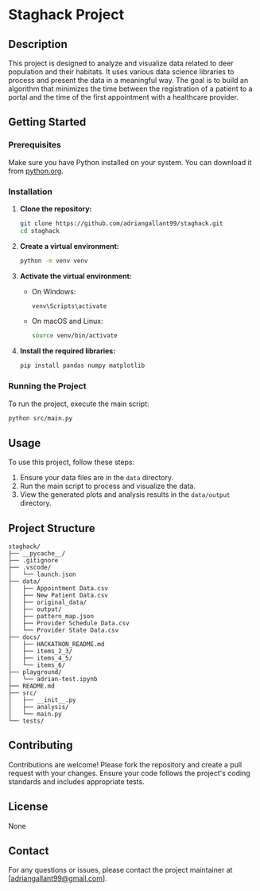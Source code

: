# Staghack Project

## Description
This project is designed to analyze and visualize data related to deer population and their habitats. It uses various data science libraries to process and present the data in a meaningful way. The goal is to build an algorithm that minimizes the time between the registration of a patient to a portal and the time of the first appointment with a healthcare provider.

## Getting Started

### Prerequisites
Make sure you have Python installed on your system. You can download it from [python.org](https://www.python.org/).

### Installation

1. **Clone the repository:**
    ```bash
    git clone https://github.com/adriangallant99/staghack.git
    cd staghack
    ```

2. **Create a virtual environment:**
    ```bash
    python -m venv venv
    ```

3. **Activate the virtual environment:**
    - On Windows:
        ```bash
        venv\Scripts\activate
        ```
    - On macOS and Linux:
        ```bash
        source venv/bin/activate
        ```

4. **Install the required libraries:**
    ```bash
    pip install pandas numpy matplotlib
    ```

### Running the Project
To run the project, execute the main script:
```bash
python src/main.py
```

## Usage
To use this project, follow these steps:
1. Ensure your data files are in the `data` directory.
2. Run the main script to process and visualize the data.
3. View the generated plots and analysis results in the `data/output` directory.

## Project Structure
```
staghack/
├── __pycache__/
├── .gitignore
├── .vscode/
│   └── launch.json
├── data/
│   ├── Appointment Data.csv
│   ├── New Patient Data.csv
│   ├── original_data/
│   ├── output/
│   ├── pattern_map.json
│   ├── Provider Schedule Data.csv
│   └── Provider State Data.csv
├── docs/
│   ├── HACKATHON_README.md
│   ├── items_2_3/
│   ├── items_4_5/
│   └── items_6/
├── playground/
│   └── adrian-test.ipynb
├── README.md
├── src/
│   ├── __init__.py
│   ├── analysis/
│   └── main.py
└── tests/
```

## Contributing
Contributions are welcome! Please fork the repository and create a pull request with your changes. Ensure your code follows the project's coding standards and includes appropriate tests.

## License
None

## Contact
For any questions or issues, please contact the project maintainer at [adriangallant99@gmail.com].